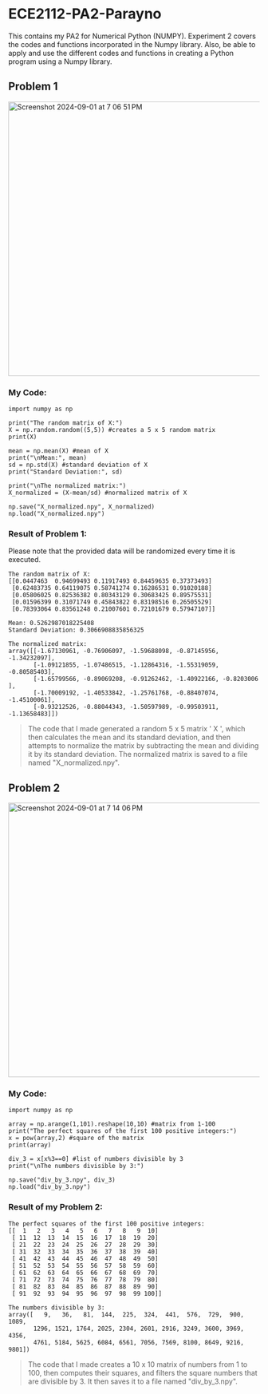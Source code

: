 # ECE2112-PA2-Parayno
This contains my PA2 for Numerical Python (NUMPY). Experiment 2 covers the codes and functions incorporated in the Numpy library. Also, be able to apply and use the different codes and functions in creating a Python program using a Numpy library.

## Problem 1
<img width="550" alt="Screenshot 2024-09-01 at 7 06 51 PM" src="https://github.com/user-attachments/assets/957805e3-e77f-409b-839a-fbcf86d77b72">

### My Code:
```
import numpy as np

print("The random matrix of X:")
X = np.random.random((5,5)) #creates a 5 x 5 random matrix
print(X)

mean = np.mean(X) #mean of X
print("\nMean:", mean)
sd = np.std(X) #standard deviation of X
print("Standard Deviation:", sd)

print("\nThe normalized matrix:")
X_normalized = (X-mean/sd) #normalized matrix of X

np.save("X_normalized.npy", X_normalized)
np.load("X_normalized.npy")
```
### Result of Problem 1:
Please note that the provided data will be randomized every time it is executed.

```
The random matrix of X:
[[0.0447463  0.94699493 0.11917493 0.84459635 0.37373493]
 [0.62483735 0.64119075 0.58741274 0.16286531 0.91020188]
 [0.05806025 0.82536382 0.80343129 0.30683425 0.89575531]
 [0.01596399 0.31071749 0.45843822 0.83198516 0.26505529]
 [0.78393064 0.83561248 0.21007601 0.72101679 0.57947107]]

Mean: 0.5262987018225408
Standard Deviation: 0.3066908835856325

The normalized matrix:
array([[-1.67130961, -0.76906097, -1.59688098, -0.87145956, -1.34232097],
       [-1.09121855, -1.07486515, -1.12864316, -1.55319059, -0.80585403],
       [-1.65799566, -0.89069208, -0.91262462, -1.40922166, -0.8203006 ],
       [-1.70009192, -1.40533842, -1.25761768, -0.88407074, -1.45100061],
       [-0.93212526, -0.88044343, -1.50597989, -0.99503911, -1.13658483]])
```

>The code that I made generated a random 5 x 5 matrix ' X ', which then calculates the mean and its standard deviation, and then attempts to normalize the matrix by subtracting the mean and dividing it by its standard deviation. The normalized matrix is saved to a file named "X_normalized.npy". 

## Problem 2

<img width="550" alt="Screenshot 2024-09-01 at 7 14 06 PM" src="https://github.com/user-attachments/assets/fe13d3ac-78c3-4ebf-a91e-fcd6955ae2c2">

### My Code:

```
import numpy as np

array = np.arange(1,101).reshape(10,10) #matrix from 1-100
print("The perfect squares of the first 100 positive integers:")
x = pow(array,2) #square of the matrix
print(array)

div_3 = x[x%3==0] #list of numbers divisible by 3
print("\nThe numbers divisible by 3:")

np.save("div_by_3.npy", div_3)
np.load("div_by_3.npy")
```
### Result of my Problem 2:

```
The perfect squares of the first 100 positive integers:
[[  1   2   3   4   5   6   7   8   9  10]
 [ 11  12  13  14  15  16  17  18  19  20]
 [ 21  22  23  24  25  26  27  28  29  30]
 [ 31  32  33  34  35  36  37  38  39  40]
 [ 41  42  43  44  45  46  47  48  49  50]
 [ 51  52  53  54  55  56  57  58  59  60]
 [ 61  62  63  64  65  66  67  68  69  70]
 [ 71  72  73  74  75  76  77  78  79  80]
 [ 81  82  83  84  85  86  87  88  89  90]
 [ 91  92  93  94  95  96  97  98  99 100]]

The numbers divisible by 3:
array([   9,   36,   81,  144,  225,  324,  441,  576,  729,  900, 1089,
       1296, 1521, 1764, 2025, 2304, 2601, 2916, 3249, 3600, 3969, 4356,
       4761, 5184, 5625, 6084, 6561, 7056, 7569, 8100, 8649, 9216, 9801])
```
>The code that I made creates a 10 x 10 matrix of numbers from 1 to 100, then computes their squares, and filters the square numbers that are divisible by 3. It then saves it to a file named "div_by_3.npy".
